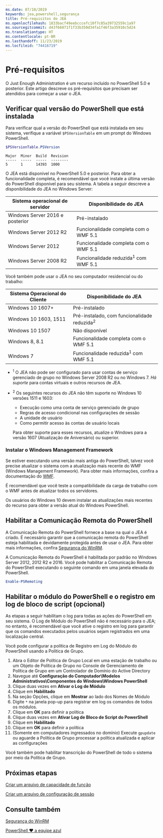 ```yaml
---
ms.date: 07/10/2019
keywords: jea,powershell,segurança
title: Pré-requisitos do JEA
ms.openlocfilehash: 1833bacf49eebcccefc10f7c85a39732559c1a97
ms.sourcegitcommit: d43f66071f1f33b350d34fa1f46f3a35910c5d24
ms.translationtype: HT
ms.contentlocale: pt-BR
ms.lasthandoff: 11/23/2019
ms.locfileid: "74416719"
---
```

# <a name="prerequisites"></a>Pré-requisitos

O Just Enough Administration é um recurso incluído no PowerShell 5.0 e posterior. Este artigo descreve os pré-requisitos que precisam ser atendidos para começar a usar o JEA.


## <a name="check-which-version-of-powershell-is-installed"></a>Verificar qual versão do PowerShell que está instalada

Para verificar qual a versão do PowerShell que está instalada em seu sistema, verifique a variável `$PSVersionTable` em um prompt do Windows PowerShell.

```powershell
$PSVersionTable.PSVersion
```

```Output
Major  Minor  Build  Revision
-----  -----  -----  --------
5      1      14393  1000
```

O JEA está disponível no PowerShell 5.0 e posterior. Para obter a funcionalidade completa, é recomendável que você instale a última versão do PowerShell disponível para seu sistema. A tabela a seguir descreve a disponibilidade do JEA no Windows Server:

| Sistema operacional de servidor |                Disponibilidade do JEA                |
| ----------------------- | ---------------------------------------------- |
| Windows Server 2016 e posterior    | Pré-instalado                                   |
| Windows Server 2012 R2  | Funcionalidade completa com o WMF 5.1                |
| Windows Server 2012     | Funcionalidade completa com o WMF 5.1                |
| Windows Server 2008 R2  | Funcionalidade reduzida<sup>1</sup> com WMF 5.1 |

Você também pode usar o JEA no seu computador residencial ou do trabalho:

| Sistema Operacional do Cliente |                   Disponibilidade do JEA                   |
| ----------------------- | ---------------------------------------------------- |
| Windows 10 1607+        | Pré-instalado                                         |
| Windows 10 1603, 1511   | Pré-instalado, com funcionalidade reduzida<sup>2</sup> |
| Windows 10 1507         | Não disponível                                        |
| Windows 8, 8.1          | Funcionalidade completa com o WMF 5.1                      |
| Windows 7               | Funcionalidade reduzida<sup>1</sup> com WMF 5.1       |

- <sup>1</sup> O JEA não pode ser configurado para usar contas de serviço gerenciado de grupo no Windows Server 2008 R2 ou no Windows 7. *Há suporte* para contas virtuais e outros recursos de JEA.

- <sup>2</sup> Os seguintes recursos do JEA não têm suporte no Windows 10 versões 1511 e 1603:

  - Execução como uma conta de serviço gerenciado de grupo
  - Regras de acesso condicional nas configurações de sessão
  - A unidade de usuário
  - Como permitir acesso às contas de usuário locais

  Para obter suporte para esses recursos, atualize o Windows para a versão 1607 (Atualização de Aniversário) ou superior.

### <a name="install-windows-management-framework"></a>Instalar o Windows Management Framework

Se estiver executando uma versão mais antiga do PowerShell, talvez você precise atualizar o sistema com a atualização mais recente do WMF (Windows Management Framework). Para obter mais informações, confira a documentação do [WMF](/powershell/scripting/wmf/overview).

É recomendável que você teste a compatibilidade da carga de trabalho com o WMF antes de atualizar todos os servidores.

Os usuários do Windows 10 devem instalar as atualizações mais recentes do recurso para obter a versão atual do Windows PowerShell.

## <a name="enable-powershell-remoting"></a>Habilitar a Comunicação Remota do PowerShell

A Comunicação Remota do PowerShell fornece a base na qual o JEA é criado. É necessário garantir que a comunicação remota do PowerShell esteja habilitada e devidamente protegida antes de usar o JEA. Para obter mais informações, confira [Segurança do WinRM](/powershell/scripting/learn/remoting/winrmsecurity).

A Comunicação Remota do PowerShell é habilitada por padrão no Windows Server 2012, 2012 R2 e 2016. Você pode habilitar a Comunicação Remota do PowerShell executando o seguinte comando em uma janela elevada do PowerShell.

```powershell
Enable-PSRemoting
```

## <a name="enable-powershell-module-and-script-block-logging-optional"></a>Habilitar o módulo do PowerShell e o registro em log de bloco de script (opcional)

As etapas a seguir habilitam o log para todas as ações do PowerShell em seu sistema. O Log de Módulo do PowerShell não é necessário para o JEA; no entanto, é recomendável que você ative o registro em log para garantir que os comandos executados pelos usuários sejam registrados em uma localização central.

Você pode configurar a política de Registro em Log do Módulo do PowerShell usando a Política de Grupo.

1. Abra o Editor de Política de Grupo Local em uma estação de trabalho ou um Objeto de Política de Grupo no Console de Gerenciamento de Política de Grupo em um Controlador de Domínio do Active Directory
2. Navegue até **Configuração do Computador\\Modelos Administrativos\\Componentes do Windows\\Windows PowerShell**
3. Clique duas vezes em **Ativar o Log de Módulo**
4. Clique em **Habilitado**
5. Na seção Opções, clique em **Mostrar** ao lado dos Nomes de Módulo
6. Digite `*` na janela pop-up para registrar em log os comandos de todos os módulos.
7. Clique em **OK** para definir a política
8. Clique duas vezes em **Ativar Log de Bloco de Script do PowerShell**
9. Clique em **Habilitado**
10. Clique em **OK** para definir a política
11. (Somente em computadores ingressados no domínio) Execute `gpupdate` ou aguarde a Política de Grupo processar a política atualizada e aplicar as configurações

Você também pode habilitar transcrição do PowerShell de todo o sistema por meio da Política de Grupo.

## <a name="next-steps"></a>Próximas etapas

[Criar um arquivo de capacidade de função](role-capabilities.md)

[Criar um arquivo de configuração de sessão](session-configurations.md)

## <a name="see-also"></a>Consulte também

[Segurança do WinRM](/powershell/scripting/learn/remoting/winrmsecurity)

[PowerShell ♥ a equipe azul](https://devblogs.microsoft.com/powershell/powershell-the-blue-team/)
